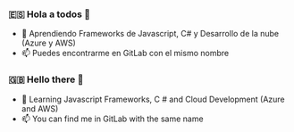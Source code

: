 ### 🇪🇸 Hola a todos 👋
- 🔭 Aprendiendo Frameworks de Javascript, C# y Desarrollo de la nube (Azure y AWS) 
- 📫 Puedes encontrarme en GitLab con el mismo nombre
      
     


### 🇬🇧 Hello there 👋
- 🔭 Learning Javascript Frameworks, C # and Cloud Development (Azure and AWS)
- 📫 You can find me in GitLab with the same name
<!--
**DrunkPsyduck/DrunkPsyduck** is a ✨ _special_ ✨ repository because its `README.md` (this file) appears on your GitHub profile.

Here are some ideas to get you started:

- 🔭 I’m currently working on ...
- 🌱 I’m currently learning ...
- 👯 I’m looking to collaborate on ...
- 🤔 I’m looking for help with ...
- 💬 Ask me about ...
- 📫 How to reach me: ...
- 😄 Pronouns: ...
- ⚡ Fun fact: ...
-->
